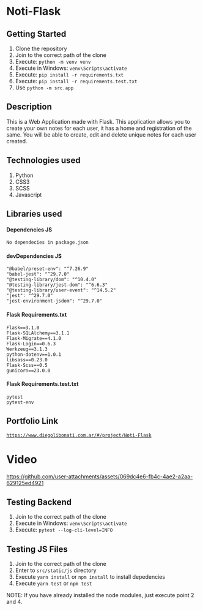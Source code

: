 # Noti-Flask

## Getting Started

1. Clone the repository
2. Join to the correct path of the clone
3. Execute: `python -m venv venv`
4. Execute in Windows: `venv\Scripts\activate`
5. Execute: `pip install -r requirements.txt`
6. Execute: `pip install -r requirements.test.txt`
7. Use `python -m src.app`

## Description

This is a Web Application made with Flask. This application allows you to create your own notes for each user, it has a home and registration of the same. You will be able to create, edit and delete unique notes for each user created.

## Technologies used

1. Python
2. CSS3
3. SCSS
4. Javascript

## Libraries used

#### Dependencies JS

```
No dependecies in package.json
```

#### devDependencies JS

```
"@babel/preset-env": "^7.26.9"
"babel-jest": "^29.7.0"
"@testing-library/dom": "^10.4.0"
"@testing-library/jest-dom": "^6.6.3"
"@testing-library/user-event": "^14.5.2"
"jest": "^29.7.0"
"jest-environment-jsdom": "^29.7.0"
```

#### Flask Requirements.txt

```
Flask==3.1.0
Flask-SQLAlchemy==3.1.1
Flask-Migrate==4.1.0
Flask-Login==0.6.3
Werkzeug==3.1.3
python-dotenv==1.0.1
libsass==0.23.0
Flask-Scss==0.5
gunicorn==23.0.0
```

#### Flask Requirements.test.txt

```
pytest
pytest-env
```

## Portfolio Link

[`https://www.diegolibonati.com.ar/#/project/Noti-Flask`](https://www.diegolibonati.com.ar/#/project/Noti-Flask)

# Video 

https://github.com/user-attachments/assets/069dc4e6-fb4c-4ae2-a2aa-629125ed4921

## Testing Backend

1. Join to the correct path of the clone
2. Execute in Windows: `venv\Scripts\activate`
3. Execute: `pytest --log-cli-level=INFO`

## Testing JS Files

1. Join to the correct path of the clone
2. Enter to `src/static/js` directory
3. Execute `yarn install` or `npm install` to install depedencies
4. Execute `yarn test` or `npm test`

NOTE: If you have already installed the node modules, just execute point 2 and 4.